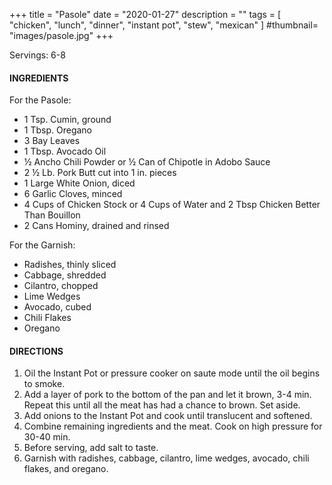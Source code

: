 +++
title = "Pasole"
date = "2020-01-27"
description = ""
tags = [
    "chicken",
    "lunch",
    "dinner",
    "instant pot",
    "stew",
    "mexican"
]
#thumbnail= "images/pasole.jpg"
+++

Servings: 6-8 <!--more-->

#### INGREDIENTS 

For the Pasole: 

* 1 Tsp. Cumin, ground 
* 1 Tbsp. Oregano
* 3 Bay Leaves 
* 1 Tbsp. Avocado Oil 
* ½ Ancho Chili Powder or ½ Can of Chipotle in Adobo Sauce 
* 2 ½ Lb. Pork Butt cut into 1 in. pieces
* 1 Large White Onion, diced 
* 6 Garlic Cloves, minced 
* 4 Cups of Chicken Stock or 4 Cups of Water and 2 Tbsp Chicken Better Than Bouillon
* 2 Cans Hominy, drained and rinsed 

For the Garnish: 

* Radishes, thinly sliced
* Cabbage, shredded     
* Cilantro, chopped  
* Lime Wedges 
* Avocado, cubed 
* Chili Flakes 
* Oregano 

  
#### DIRECTIONS 

1. Oil the Instant Pot or pressure cooker on saute mode until the oil begins to smoke. 
2. Add a layer of pork to the bottom of the pan and let it brown, 3-4 min. Repeat this until all the meat has had a chance to brown. Set aside. 
3. Add onions to the Instant Pot and cook until translucent and softened. 
4. Combine remaining ingredients and the meat. Cook on high pressure for 30-40 min. 
5. Before serving, add salt to taste. 
6. Garnish with radishes, cabbage, cilantro, lime wedges, avocado, chili flakes, and oregano. 
    
